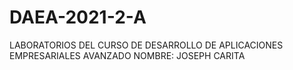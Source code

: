 # DAEA-2021-2-A
LABORATORIOS DEL CURSO DE DESARROLLO DE APLICACIONES EMPRESARIALES AVANZADO
NOMBRE: JOSEPH CARITA